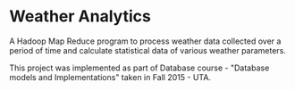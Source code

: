 # Weather Analytics

A Hadoop Map Reduce program to process weather data collected over a period of time and calculate statistical data of various weather parameters.

This project was implemented as part of Database course - "Database models and Implementations" taken in Fall 2015 - UTA.
